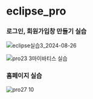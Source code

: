 # eclipse_pro

### 로그인, 회원가입창 만들기 실습
![eclipse실습3_2024-08-26](https://github.com/user-attachments/assets/bf7bd8a7-17d7-4dc4-9be9-a15fefd346aa)

![pro23 3마이바티스 실습 ](https://github.com/user-attachments/assets/b4f589f2-52cb-46d7-abcc-691d0d7a0aa3)


### 홈페이지 실습
![pro27 10](https://github.com/user-attachments/assets/a054299b-9d21-4895-8cd1-355415c1af73)
